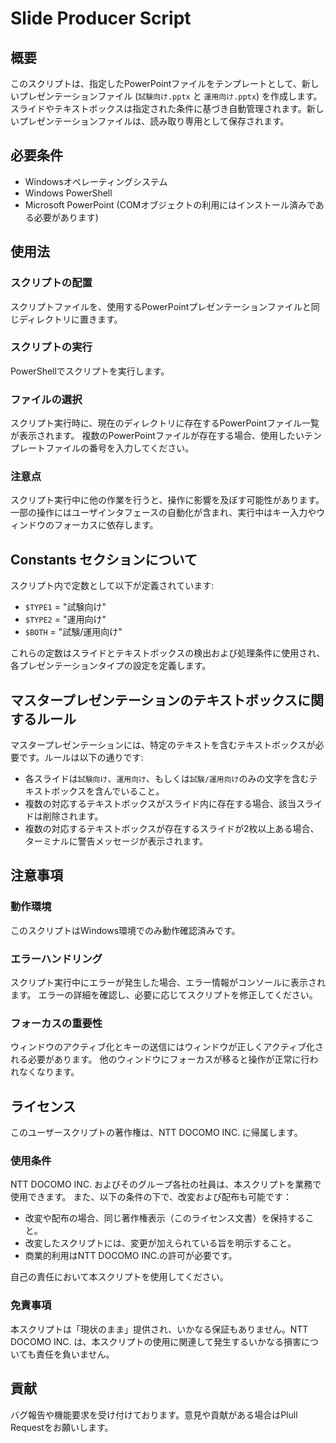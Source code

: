 # Slide Producer Script

## 概要

このスクリプトは、指定したPowerPointファイルをテンプレートとして、新しいプレゼンテーションファイル (`試験向け.pptx` と `運用向け.pptx`) を作成します。スライドやテキストボックスは指定された条件に基づき自動管理されます。新しいプレゼンテーションファイルは、読み取り専用として保存されます。

## 必要条件

- Windowsオペレーティングシステム
- Windows PowerShell
- Microsoft PowerPoint (COMオブジェクトの利用にはインストール済みである必要があります)

## 使用法

### スクリプトの配置

スクリプトファイルを、使用するPowerPointプレゼンテーションファイルと同じディレクトリに置きます。

### スクリプトの実行

PowerShellでスクリプトを実行します。

### ファイルの選択

スクリプト実行時に、現在のディレクトリに存在するPowerPointファイル一覧が表示されます。
複数のPowerPointファイルが存在する場合、使用したいテンプレートファイルの番号を入力してください。

### 注意点

スクリプト実行中に他の作業を行うと、操作に影響を及ぼす可能性があります。
一部の操作にはユーザインタフェースの自動化が含まれ、実行中はキー入力やウィンドウのフォーカスに依存します。

## Constants セクションについて

スクリプト内で定数として以下が定義されています:

- `$TYPE1` = "試験向け"
- `$TYPE2` = "運用向け"
- `$BOTH` = "試験/運用向け"

これらの定数はスライドとテキストボックスの検出および処理条件に使用され、各プレゼンテーションタイプの設定を定義します。

## マスタープレゼンテーションのテキストボックスに関するルール

マスタープレゼンテーションには、特定のテキストを含むテキストボックスが必要です。ルールは以下の通りです:

- 各スライドは`試験向け`、`運用向け`、もしくは`試験/運用向け`のみの文字を含むテキストボックスを含んでいること。
- 複数の対応するテキストボックスがスライド内に存在する場合、該当スライドは削除されます。
- 複数の対応するテキストボックスが存在するスライドが2枚以上ある場合、ターミナルに警告メッセージが表示されます。

## 注意事項

### 動作環境

このスクリプトはWindows環境でのみ動作確認済みです。

### エラーハンドリング

スクリプト実行中にエラーが発生した場合、エラー情報がコンソールに表示されます。
エラーの詳細を確認し、必要に応じてスクリプトを修正してください。

### フォーカスの重要性

ウィンドウのアクティブ化とキーの送信にはウィンドウが正しくアクティブ化される必要があります。
他のウィンドウにフォーカスが移ると操作が正常に行われなくなります。

## ライセンス

このユーザースクリプトの著作権は、NTT DOCOMO INC. に帰属します。

### 使用条件

NTT DOCOMO INC. およびそのグループ各社の社員は、本スクリプトを業務で使用できます。
また、以下の条件の下で、改変および配布も可能です：

- 改変や配布の場合、同じ著作権表示（このライセンス文書）を保持すること。
- 改変したスクリプトには、変更が加えられている旨を明示すること。
- 商業的利用はNTT DOCOMO INC.の許可が必要です。

自己の責任において本スクリプトを使用してください。

### 免責事項

本スクリプトは「現状のまま」提供され、いかなる保証もありません。NTT DOCOMO INC. は、本スクリプトの使用に関連して発生するいかなる損害についても責任を負いません。

## 貢献

バグ報告や機能要求を受け付けております。意見や貢献がある場合はPlull Requestをお願いします。
